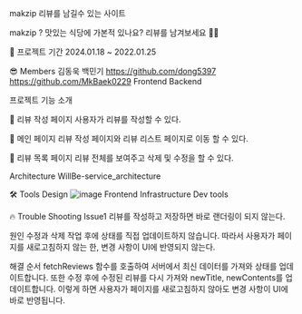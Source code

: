 
makzip
리뷰를 남길수 있는 사이트


makzip ?
맛있는 식당에 가본적 있나요? 리뷰를 남겨보세요 👨‍💻


📆 프로젝트 기간
2024.01.18 ~ 2022.01.25

😎 Members
김동욱                                백민기
https://github.com/dong5397				    https://github.com/MkBaek0229
Frontend		                          Backend	


프로젝트 기능 소개

🐰 리뷰 작성 페이지
사용자가 리뷰를 작성할 수 있다.

🦊 메인 페이지
리뷰 작성 페이지와 리뷰 리스트 페이지로 이동 할 수 있다.

🐸 리뷰 목록 페이지
리뷰 전체를 보여주고 삭제 및 수정을 할 수 있다.



Architecture
WillBe-service_architecture



🛠 Tools
Design
    ![image](https://github.com/TeambMakzip/makzip_front/assets/141000247/ec8db87c-1a9b-49e7-83ee-64a0ce3fc100)
Frontend
Infrastructure
Dev tools
  



🔥 Trouble Shooting
Issue1
리뷰를 작성하고 저장하면 바로 랜더링이 되지 않는다.

원인
수정과 삭제 작업 후에 상태를 직접 업데이트하지 않습니다. 따라서 사용자가 페이지를 새로고침하지 않는 한, 변경 사항이 UI에 반영되지 않는다.

해결 순서
fetchReviews 함수를 호출하여 서버에서 최신 데이터를 가져와 상태를 업데이트합니다.
또한 수정 후에 수정된 리뷰를 다시 가져와 newTitle, newContents를 업데이트합니다.
이렇게 하면 사용자가 페이지를 새로고침하지 않아도 변경 사항이 UI에 바로 반영됩니다.


